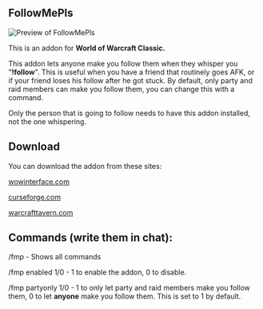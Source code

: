 ## FollowMePls

![Preview of FollowMePls](https://github.com/techiew/FollowMePls/blob/master/preview.png)

This is an addon for **World of Warcraft Classic.** 

This addon lets anyone make you follow them when they whisper you "**!follow**". This is useful when you have a friend that routinely goes AFK, or if your friend loses his follow after he got stuck. By default, only party and raid members can make you follow them, you can change this with a command.

Only the person that is going to follow needs to have this addon installed, not the one whispering.

## Download
You can download the addon from these sites:

[wowinterface.com](https://www.wowinterface.com/downloads/info25521-FollowMePls-Auto-followaddon.html)

[curseforge.com](https://www.curseforge.com/wow/addons/followmepls-auto-follow-addon)

[warcrafttavern.com](https://www.warcrafttavern.com/addons/followmepls)

## Commands (write them in chat):

/fmp - Shows all commands

/fmp enabled 1/0 - 1 to enable the addon, 0 to disable.

/fmp partyonly 1/0 - 1 to only let party and raid members make you follow them, 0 to let **anyone** make you follow them. This is set to 1 by default.
